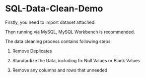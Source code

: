 # SQL-Data-Clean-Demo

Firstly, you need to import dataset attached. 

Then running via MySQL, MySQL Workbench is recommended. 

The data cleaning process contains following steps:

1. Remove Deplicates

2. Standardize the Data, including fix Null Values or Blank Values

3. Remove any columns and rows that unneeded
